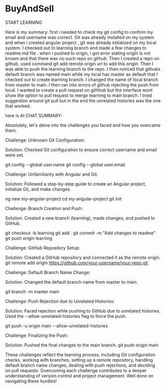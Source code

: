 # BuyAndSell
START LEARNING

Here is my summary:
first i needed to check my git config to confirm my email and username was correct. Git was already installed on my system and when i created angular project , git was already initialized on my local system.  I checked out to learning branch and made a few changes to readme.md file .  when i pushed to origin, i got error stating origin is not known and that there was no such repo on github. Then I created a repo on github. used command git add remote origin url to add this origin.
Then I was able to push the learning branch to the repo. I then noticed that githubs default branch was named main while my local has master as default that I checked out to create learning branch. I changed the name of local branch from master to main. I then ran into errors of github rejecting the push from local. I wanted to create a pull request on githhub but the interface wont show the option to pull request to merge learning to main branch.  I tried suggestion around git pull but in the end the unrelated histories was the one that worked. 



here is AI CHAT SUMMARY: 

Absolutely, let's delve into the challenges you faced and how you overcame them:

Challenge: Unknown Git Configuration:

Solution: Checked Git configuration to ensure correct username and email were set.

git config --global user.name
git config --global user.email



Challenge: Unfamiliarity with Angular and Git:

Solution: Followed a step-by-step guide to create an Angular project, initialize Git, and make changes.

ng new my-angular-project
cd my-angular-project
git init


Challenge: Branch Creation and Push:

Solution: Created a new branch (learning), made changes, and pushed to GitHub.

git checkout -b learning
git add .
git commit -m "Add changes to readme"
git push origin learning


Challenge: GitHub Repository Setup:

Solution: Created a GitHub repository and connected it as the remote origin.
git remote add origin https://github.com/your-username/your-repo.git


Challenge: Default Branch Name Change:

Solution: Changed the default branch name from master to main.

git branch -m master main

Challenge: Push Rejection due to Unrelated Histories:

Solution: Faced rejection while pushing to GitHub due to unrelated histories. Used the --allow-unrelated-histories flag to force the push.

git push -u origin main --allow-unrelated-histories

Challenge: Finalizing the Push:

Solution: Pushed the final changes to the main branch.
git push origin main

These challenges reflect the learning process, including Git configuration checks, working with branches, setting up a remote repository, handling default branch name changes, dealing with push rejections, and deciding on pull requests. Overcoming each challenge contributes to a deeper understanding of version control and project management. Well done on navigating these hurdles!





